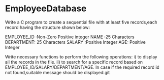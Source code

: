 # EmployeeDatabase

Write a C program to create a sequential file with at least five records,each record having the structure shown below:

EMPLOYEE_ID :Non-Zero Positive integer
NAME		:25 Characters
DEPARTMENT:	25 Characters
SALARY		:Positive Integer
AGE:		Positive Integer

Write necessary functions to perform the following operations:
i) to display all the records in the file.
ii) to search for a specific record based on
EMPLOYEE_ID/SALARY/DEPARTMENT/AGE. In case if the required record id not found,suitable message should be displayed.git
